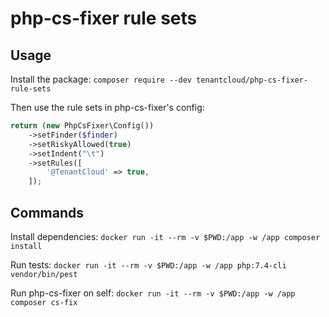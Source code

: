# php-cs-fixer rule sets

## Usage
Install the package:
`composer require --dev tenantcloud/php-cs-fixer-rule-sets`

Then use the rule sets in php-cs-fixer's config:
```php
return (new PhpCsFixer\Config())
	->setFinder($finder)
	->setRiskyAllowed(true)
	->setIndent("\t")
	->setRules([
		'@TenantCloud' => true,
	]);
```

## Commands
Install dependencies:
`docker run -it --rm -v $PWD:/app -w /app composer install`

Run tests:
`docker run -it --rm -v $PWD:/app -w /app php:7.4-cli vendor/bin/pest`

Run php-cs-fixer on self:
`docker run -it --rm -v $PWD:/app -w /app composer cs-fix`

